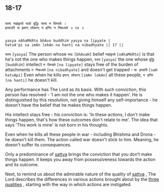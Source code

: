 ## 18-17


```shloka-sa

यस्य नाहंकृतो भावो बुद्धिः यस्य न लिप्यते ।
हत्वाऽपि स इमान् लोकान् न हन्ति न निबध्यते ॥ १७ ॥

```
```shloka-sa-hk

yasya nAhaMkRto bhAvo buddhiH yasya na lipyate |
hatvA'pi sa imAn lokAn na hanti na nibadhyate || 17 ||

```
`यस्य` `[yasya]` The person whose `भावः` `[bhAvaH]` belief `नाहंकृतो` `[nAhaMkRto]` is that he's not the one who makes things happen, `यस्य` `[yasya]` the one whose `बुद्धिः` `[buddhiH]` intellect `न लिप्यते` `[na lipyate]` stays free of the burden of attachments `न निबध्यते` `[na nibadhyate]` and doesn't get trapped - `सः हत्वापि` `[saH hatvApi]` Even when he kills `इमान् लोकान्` `[imAn lokAn]` all these people, `न हन्ति` `[na hanti]` he doesn't kill.

Any performance has The Lord as its basis. With such conviction, this person has resolved - 'I am not the one who makes it happen'. He is distinguished by this resolution, not giving himself any self-importance - he doesn't have the belief that he makes things happen.

His intellect stays free - his conviction is: 'In these actions, I don't make things happen, that's how these outcomes don't relate to me'. The idea that says 'This work is mine' is not born in his thoughts.

Even when he kills all these people in war - including Bhishma and Drona - he doesn't kill them. The action called war doesn't stick to him. Meaning, he doesn't suffer its consequences.

Only a predominance of 
[sattva](sattva)
 brings the conviction that you don’t make things happen. It keeps you away from possessiveness towards the action and its outcome. 

Next, to remind us about the admirable nature of the quality of 
[sattva](sattva)
, The Lord describes the differences in various actions brought about by the 
[three qualities](satva_rajas_tamas_effects)
, starting with the way in which actions are instigated.


